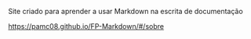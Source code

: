 Site criado para aprender a usar Markdown na escrita de documentação


https://pamc08.github.io/FP-Markdown/#/sobre